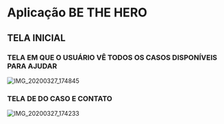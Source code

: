 # Aplicação BE THE HERO

## TELA INICIAL
### TELA EM QUE O USUÁRIO VÊ TODOS OS CASOS DISPONÍVEIS PARA AJUDAR
![IMG_20200327_174845](https://user-images.githubusercontent.com/45233696/77799409-7f62cf80-7053-11ea-8d80-0bdc1d46d95d.jpg)


### TELA DE DO CASO E CONTATO
![IMG_20200327_174233](https://user-images.githubusercontent.com/45233696/77799333-54787b80-7053-11ea-8b27-7cf8de85ceb9.jpg)

